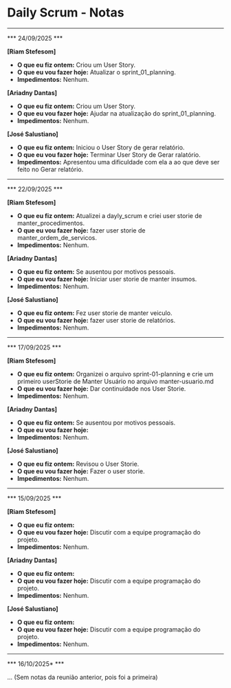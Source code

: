 # Daily Scrum - Notas

---

*** 24/09/2025 ***

**[Riam Stefesom]**
- **O que eu fiz ontem:** Criou um User Story.
- **O que eu vou fazer hoje:** Atualizar o sprint_01_planning.
- **Impedimentos:** Nenhum.

**[Ariadny Dantas]**
- **O que eu fiz ontem:** Criou um User Story.
- **O que eu vou fazer hoje:** Ajudar na atualização do sprint_01_planning. 
- **Impedimentos:** Nenhum.

**[José Salustiano]**
- **O que eu fiz ontem:** Iniciou o User Story de gerar relatório.
- **O que eu vou fazer hoje:** Terminar User Story de Gerar ralatório.
- **Impedimentos:** Apresentou uma dificuldade com ela a ao que deve ser feito no Gerar relatório.

---

*** 22/09/2025 ***

**[Riam Stefesom]**
- **O que eu fiz ontem:** Atualizei a dayly_scrum e criei user storie de manter_procedimentos.
- **O que eu vou fazer hoje:** fazer user storie de manter_ordem_de_servicos.
- **Impedimentos:** Nenhum.

**[Ariadny Dantas]**
- **O que eu fiz ontem:** Se ausentou por motivos pessoais.
- **O que eu vou fazer hoje:** Iniciar user storie de manter insumos. 
- **Impedimentos:** Nenhum.

**[José Salustiano]**
- **O que eu fiz ontem:** Fez user storie de manter veiculo.
- **O que eu vou fazer hoje:** fazer user storie de relatórios.
- **Impedimentos:** Nenhum.

---

*** 17/09/2025 ***

**[Riam Stefesom]**
- **O que eu fiz ontem:** Organizei o arquivo sprint-01-planning e crie um primeiro userStorie de Manter Usuário no arquivo manter-usuario.md 
- **O que eu vou fazer hoje:** Dar continuidade nos User Storie.
- **Impedimentos:** Nenhum.

**[Ariadny Dantas]**
- **O que eu fiz ontem:** Se ausentou por motivos pessoais.
- **O que eu vou fazer hoje:** 
- **Impedimentos:** Nenhum.

**[José Salustiano]**
- **O que eu fiz ontem:** Revisou o User Storie.
- **O que eu vou fazer hoje:** Fazer o user storie. 
- **Impedimentos:** Nenhum.

---

*** 15/09/2025 ***

**[Riam Stefesom]**
- **O que eu fiz ontem:** 
- **O que eu vou fazer hoje:** Discutir com a equipe programação do projeto.
- **Impedimentos:** Nenhum.

**[Ariadny Dantas]**
- **O que eu fiz ontem:** 
- **O que eu vou fazer hoje:** Discutir com a equipe programação do projeto.
- **Impedimentos:** Nenhum.

**[José Salustiano]**
- **O que eu fiz ontem:** 
- **O que eu vou fazer hoje:** Discutir com a equipe programação do projeto.
- **Impedimentos:** Nenhum.

---

*** 16/10/2025* ***

... (Sem notas da reunião anterior, pois foi a primeira)